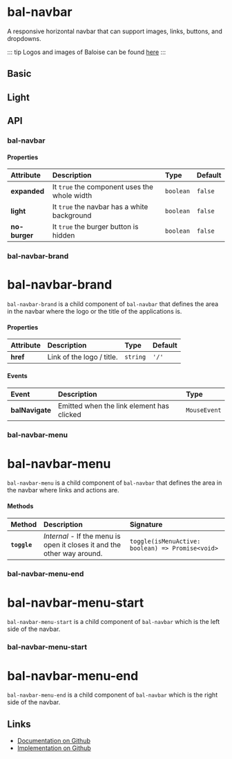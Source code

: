 # bal-navbar

<!-- START: human documentation top -->

A responsive horizontal navbar that can support images, links, buttons, and dropdowns.

::: tip
Logos and images of Baloise can be found [here](https://www.baloise.com/de/home/ueber-uns/wer-wir-sind/bilder-logos.html)
:::

<!-- END: human documentation top -->

## Basic

<ClientOnly><docs-demo-bal-navbar-67></docs-demo-bal-navbar-67></ClientOnly>


## Light

<ClientOnly><docs-demo-bal-navbar-68></docs-demo-bal-navbar-68></ClientOnly>



## API

### bal-navbar

#### Properties

| Attribute     | Description                                  | Type      | Default |
| :------------ | :------------------------------------------- | :-------- | :------ |
| **expanded**  | It `true` the component uses the whole width | `boolean` | `false` |
| **light**     | It `true` the navbar has a white background  | `boolean` | `false` |
| **no-burger** | It `true` the burger button is hidden        | `boolean` | `false` |

### bal-navbar-brand


# bal-navbar-brand 

`bal-navbar-brand` is a child component of `bal-navbar` that defines the area in the navbar where the logo or the title of the applications is.


#### Properties

| Attribute | Description               | Type     | Default |
| :-------- | :------------------------ | :------- | :------ |
| **href**  | Link of the logo / title. | `string` | `'/'`   |

#### Events

| Event           | Description                               | Type         |
| :-------------- | :---------------------------------------- | :----------- |
| **balNavigate** | Emitted when the link element has clicked | `MouseEvent` |

### bal-navbar-menu


# bal-navbar-menu 

`bal-navbar-menu` is a child component of `bal-navbar` that defines the area in the navbar where links and actions are.



#### Methods

| Method       | Description                                                             | Signature                                        |
| :----------- | :---------------------------------------------------------------------- | :----------------------------------------------- |
| **`toggle`** | *Internal* - If the menu is open it closes it and the other way around. | `toggle(isMenuActive: boolean) => Promise<void>` |

### bal-navbar-menu-end


# bal-navbar-menu-start 

`bal-navbar-menu-start` is a child component of `bal-navbar` which is the left side of the navbar.



### bal-navbar-menu-start


# bal-navbar-menu-end 

`bal-navbar-menu-end` is a child component of `bal-navbar` which is the right side of the navbar.





<!-- START: human documentation bottom -->

<!-- END: human documentation bottom -->


## Links

* [Documentation on Github](https://github.com/baloise/design-system/blob/master/docs/src/components/components/bal-navbar.md)
* [Implementation on Github](https://github.com/baloise/design-system/blob/master/packages/components/src/components/bal-navbar)
